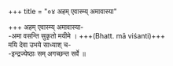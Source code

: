 +++
title = "०४ अहम् एवास्म्य् अमावास्या"

+++
अहम् एवास्म्य् अमावास्या-  
-अमा वसन्ति सुकृतो मयीमे । +++(Bhatt. mā viśanti)+++  
मयि देवा उभये साध्याश् च-  
-इन्द्रज्येष्ठाः सम् अगच्छन्त सर्वे ॥